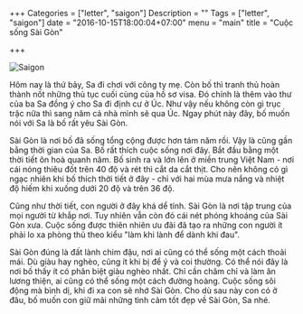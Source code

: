 +++
Categories = ["letter", "saigon"]
Description = ""
Tags = ["letter", "saigon"]
date = "2016-10-15T18:00:04+07:00"
menu = "main"
title = "Cuộc sống Sài Gòn"

+++

![Saigon](/img/saigon.jpg)

Hôm nay là thứ bảy, Sa đi chơi với công ty mẹ. Còn bố thì tranh thủ hoàn thành nốt những thủ tục cuối cùng của hồ sơ visa. Đó chính là thêm vào thư của ba Sa đồng ý cho Sa đi định cư ở Úc. Như vậy nếu không còn gì trục trặc nữa thì sang năm cả nhà mình sẽ qua Úc. Ngay phút này đây, bố muốn nói với Sa là bố rất yêu Sài Gòn.

Sài Gòn là nơi bố đã sống tổng cộng được hơn tám năm rồi. Vậy là cũng gần bằng thời gian của Sa. Bố rất thích cuộc sống nơi đây. Bắt đầu bằng một thời tiết ôn hoà quanh năm. Bố sinh ra và lớn lên ở miền trung Việt Nam - nơi cái nóng thiêu đốt trên 40 độ và rét thì cắt da cắt thịt. Cho nên không có gì ngạc nhiên khi bố thích thời tiết ở đây - chỉ với hai mùa mưa nắng và nhiệt độ hiếm khi xuống dưới 20 độ và trên 36 độ.

Cũng như thời tiết, con người ở đây khá dể tính. Sài Gòn là nơi tập trung của mọi người từ khắp nơi. Tuy nhiên vẫn còn đó cái nét phóng khoáng của Sài Gòn xưa. Cuộc sống được thiên nhiên ưu đãi đã tạo ra những con người ít phải lo xa phòng thủ theo kiểu "làm khi lành để dành khi đau".

Sài Gòn đúng là đất lành chim đậu, nơi ai cũng có thể sống một cách thoải mái. Dù giàu hay nghèo, cũng ít khi bị để ý và coi thường. Có thể nói đây là nơi bố thấy ít có phân biệt giàu nghèo nhất. Chỉ cần chăm chỉ và làm ăn lương thiện, ai cũng có thể sống một cách đường hoàng. Cuộc sống sôi động mà bình dị, khi đi xa con sẽ nhớ Sài Gòn. Cho dù sau này con có ở đâu, bố muốn con giữ mãi những tình cảm tốt đẹp về Sài Gòn, Sa nhé.